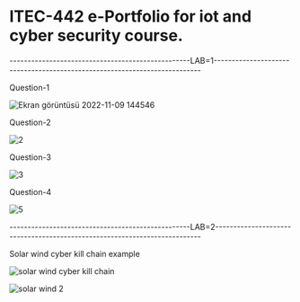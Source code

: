 # ITEC-442 e-Portfolio for iot and cyber security course.
--------------------------------------------------LAB=1--------------------------------------------------------------------------

Question-1

![Ekran görüntüsü 2022-11-09 144546](https://user-images.githubusercontent.com/96496988/200847019-9bf7fc4a-af80-493a-ac0d-f360fb228296.png)

Question-2

![2](https://user-images.githubusercontent.com/96496988/200847999-e4d6fd16-5a8f-41c5-bf3e-65212d755259.png)


Question-3

![3](https://user-images.githubusercontent.com/96496988/200848054-e599b197-1962-49ae-8b81-0c787ca0af69.png)

Question-4 

![5](https://user-images.githubusercontent.com/96496988/200848122-f45b3ef4-b895-4838-907e-28b9dcb99cd6.png)


--------------------------------------------------LAB=2--------------------------------------------------------------------------

Solar wind cyber kill chain example 

![solar wind cyber kill chain](https://user-images.githubusercontent.com/96496988/208735170-cf88799c-310c-49c8-ba6d-745c7f46b1ca.png)

![solar wind 2](https://user-images.githubusercontent.com/96496988/208735221-10eef8a3-ccec-4561-a9ed-a03f8110e53d.png)

